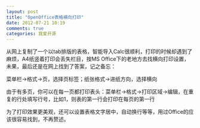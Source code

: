```yaml
---
layout: post
title: "OpenOffice表格横向打印"
date: 2012-07-21 10:19
comments: true
categories: 我爱开源
---
```


从网上复制了一个以tab排版的表格，智能导入Calc很顺利，打印的时候却遇到了麻烦，A4纸竖着打印会丢失栏目，按MS Office下的老地方去找横向打印设置，未果，最后还是在网上找到了答案，记之备忘：

菜单栏->格式->页，选择页标签；纸张格式->进纸方向，选择横向

由于有多页，你可以在每一页都打印表头：菜单栏->格式->打印区域->编辑，在重复的行处填写行号，比如1，则表的第一行会打印在每页的第一行

为了打印效果更美观，还可以设置表格文字居中，自动换行等等，用过Office的应该很容易找到，不再赘述。
